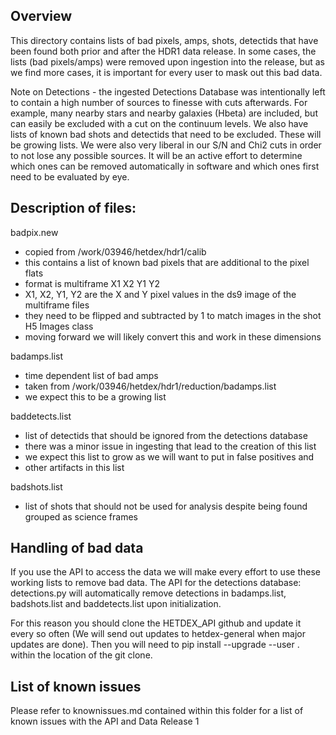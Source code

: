 ## Overview

This directory contains lists of bad pixels, amps, shots, detectids that have been found both prior and after the HDR1 data release. In some cases, the lists (bad pixels/amps) were removed upon ingestion into the release, but as we find more cases, it is important for every user to mask out this bad data.

Note on Detections - the ingested Detections Database was intentionally left to contain a high number of sources to finesse with cuts afterwards. For example, many nearby stars and nearby galaxies (Hbeta) are included, but can easily be excluded with a cut on the continuum levels. We also have lists of known bad shots and detectids that need to be excluded. These will be growing lists. We were also very liberal in our S/N and Chi2 cuts in order to not lose any possible sources. It will be an active effort to determine which ones can be removed automatically in software and which ones first need to be evaluated by eye.


## Description of files:

badpix.new  
* copied from /work/03946/hetdex/hdr1/calib
* this contains a list of known bad pixels that are additional to the pixel flats
* format is multiframe X1 X2 Y1 Y2 
* X1, X2, Y1, Y2 are the X and Y pixel values in the ds9 image of the multiframe files
* they need to be flipped and subtracted by 1 to match images in the shot H5 Images class
* moving forward we will likely convert this and work in these dimensions
           
badamps.list
* time dependent list of bad amps
* taken from /work/03946/hetdex/hdr1/reduction/badamps.list
* we expect this to be a growing list
                
baddetects.list
* list of detectids that should be ignored from the detections database
* there was a minor issue in ingesting that lead to the creation of this list
* we expect this list to grow as we will want to put in false positives and
* other artifacts in this list
       
badshots.list
* list of shots that should not be used for analysis despite being found grouped as science frames

## Handling of bad data

If you use the API to access the data we will make every effort to use these working lists to remove bad data. The API for the detections database: detections.py will automatically remove detections in badamps.list, badshots.list and baddetects.list upon initialization.

For this reason you should clone the HETDEX_API github and update it every so often (We will send out updates to hetdex-general when major updates are done). Then you will need to pip install --upgrade --user . within the location of the git clone.

## List of known issues

Please refer to knownissues.md contained within this folder for a list of known issues with the API and Data Release 1



